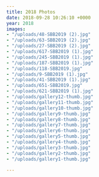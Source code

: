 ```yaml
---
title: 2018 Photos
date: 2018-09-28 10:26:10 +0000
year: 2018
images:
- "/uploads/48-SBB2019 (2).jpg"
- "/uploads/63-SBB2019 (2).jpg"
- "/uploads/27-SBB2019 (2).jpg"
- "/uploads/617-SBB2019 (1).jpg"
- "/uploads/245-SBB2019 (1).jpg"
- "/uploads/187-SBB2019 (1).jpg"
- "/uploads/118-SBB2019.jpg"
- "/uploads/9-SBB2019 (1).jpg"
- "/uploads/41-SBB2019 (1).jpg"
- "/uploads/651-SBB2019.jpg"
- "/uploads/621-SBB2019 (1).jpg"
- "/uploads/gallery12-thumb.jpg"
- "/uploads/gallery11-thumb.jpg"
- "/uploads/gallery10-thumb.jpg"
- "/uploads/gallery9-thumb.jpg"
- "/uploads/gallery8-thumb.jpg"
- "/uploads/gallery7-thumb.jpg"
- "/uploads/gallery6-thumb.jpg"
- "/uploads/gallery5-thumb.jpg"
- "/uploads/gallery4-thumb.jpg"
- "/uploads/gallery3-thumb.jpg"
- "/uploads/gallery2-thumb.jpg"
- "/uploads/gallery1-thumb.jpg"

---
```

